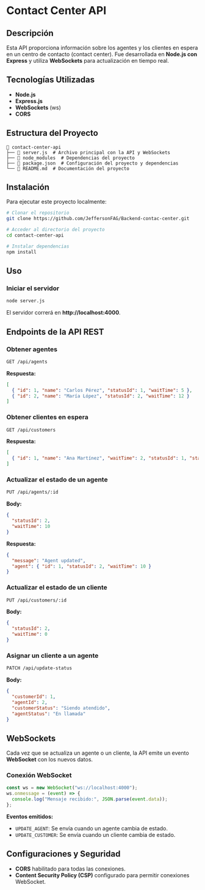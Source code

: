 #  Contact Center API

##  Descripción
Esta API proporciona información sobre los agentes y los clientes en espera en un centro de contacto (contact center).
Fue desarrollada en **Node.js con Express** y utiliza **WebSockets** para actualización en tiempo real.

##  Tecnologías Utilizadas
- **Node.js**
- **Express.js**
- **WebSockets** (ws)
- **CORS**

##  Estructura del Proyecto
```
📂 contact-center-api
├── 📄 server.js  # Archivo principal con la API y WebSockets
├── 📂 node_modules  # Dependencias del proyecto
├── 📄 package.json  # Configuración del proyecto y dependencias
└── 📄 README.md  # Documentación del proyecto
```

## Instalación
Para ejecutar este proyecto localmente:
```bash
# Clonar el repositorio
git clone https://github.com/JeffersonFAG/Backend-contac-center.git

# Acceder al directorio del proyecto
cd contact-center-api

# Instalar dependencias
npm install
```

## Uso
### Iniciar el servidor
```bash
node server.js
```
El servidor correrá en **http://localhost:4000**.

## Endpoints de la API REST
### Obtener agentes
```bash
GET /api/agents
```
**Respuesta:**
```json
[
  { "id": 1, "name": "Carlos Pérez", "statusId": 1, "waitTime": 5 },
  { "id": 2, "name": "María López", "statusId": 2, "waitTime": 12 }
]
```

### Obtener clientes en espera
```bash
GET /api/customers
```
**Respuesta:**
```json
[
  { "id": 1, "name": "Ana Martínez", "waitTime": 2, "statusId": 1, "statusName": "En espera" }
]
```

### Actualizar el estado de un agente
```bash
PUT /api/agents/:id
```
**Body:**
```json
{
  "statusId": 2,
  "waitTime": 10
}
```
**Respuesta:**
```json
{
  "message": "Agent updated",
  "agent": { "id": 1, "statusId": 2, "waitTime": 10 }
}
```

### Actualizar el estado de un cliente
```bash
PUT /api/customers/:id
```
**Body:**
```json
{
  "statusId": 2,
  "waitTime": 0
}
```

### Asignar un cliente a un agente
```bash
PATCH /api/update-status
```
**Body:**
```json
{
  "customerId": 1,
  "agentId": 2,
  "customerStatus": "Siendo atendido",
  "agentStatus": "En llamada"
}
```

## WebSockets
Cada vez que se actualiza un agente o un cliente, la API emite un evento **WebSocket** con los nuevos datos.

### Conexión WebSocket
```javascript
const ws = new WebSocket("ws://localhost:4000");
ws.onmessage = (event) => {
  console.log("Mensaje recibido:", JSON.parse(event.data));
};
```
**Eventos emitidos:**
- `UPDATE_AGENT`: Se envía cuando un agente cambia de estado.
- `UPDATE_CUSTOMER`: Se envía cuando un cliente cambia de estado.

## Configuraciones y Seguridad
- **CORS** habilitado para todas las conexiones.
- **Content Security Policy (CSP)** configurado para permitir conexiones WebSocket.

